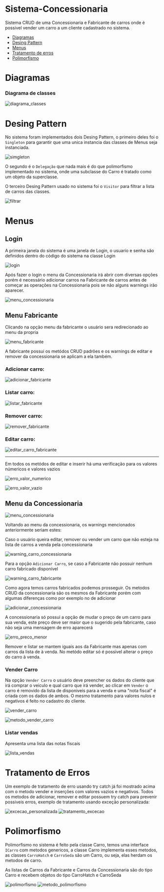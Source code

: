# Sistema-Concessionaria

Sistema CRUD de uma Concessionaria e Fabricante de carros onde é possivel vender um carro a um cliente cadastrado no sistema.

* [Diagramas](#Diagramas)
* [Desing Pattern](#Desing-Pattern)
* [Menus](#menus)
* [Tratamento de erros](#Tratamento-de-erros)
* [Polimorfismo](#Polimorfismo)

# Diagramas

### Diagrama de classes

![diagrama_classes](/Diagramas/diagrama_classes.png)



# Desing Pattern

No sistema foram implementados dois Desing Pattern, o primeiro deles foi o ```Singleton``` para garantir que uma unica instancia das classes de Menus seja instanciada.

![simgleton](./Images/singleton.png)

O segundo é o ```Delegação``` que nada mais é do que polimorfismo implementado no sistema, onde uma subclasse do Carro é tratado como um objeto da superclasse.

O terceiro Desing Pattern usado no sistema foi o ```Visitor``` para filtrar a lista de carros das classes.

![filtrar](./Images/classe_filtrar.png)

# Menus

## Login
A primeira janela do sistema é uma janela de Login, o usuario e senha são definidos dentro do código do sistema na classe Login

![login](Images/login.png)

Após fazer o login o menu da Concessionaria irá abrir com diversas opções porém é necessário adicionar carros na Fabricante de carros antes de começar as operações na Concessionaria pois se não alguns warnings irão aparecer.

![menu_concessionaria](Images/menu_concessionaria.png)

## Menu Fabricante

Clicando na opção menu da fabricante o usuário sera redirecionado ao menu da propria

![menu_fabricante](Images/menu_fabricante.png)

A fabricante possui os metódos CRUD padrões e os warnings de editar e remover da concessionaria se aplicam a ela também.

### Adicionar carro:

![adicionar_fabricante](Images/adicionar_fabricante.png)

### Listar carro:

![listar_fabricante](Images/listar_fabricante.png)

### Remover carro:

![remover_fabricante](Images/remover_carro.png)

### Editar carro:

![editar_carro_fabricante](Images/editar_carro_fabricante.png)

___
Em todos os metódos de editar e inserir há uma verificação para os valores númericos e valores vazios

![erro_valor_numerico](Images/erro_valor_numerico.png)

![erro_valor_vazio](Images/erro_valor_vazio.png)

## Menu da Concessionaria

![menu_concessionaria](Images/menu_concessionaria.png)

Voltando ao menu da concessionaria, os warnings mencionados anteriormente seriam estes:

Caso o usuário queira editar, remover ou vender um carro que não esteja na lista de carros a venda pela concessionaria

![warning_carro_concessionaria](Images/warning_carro_concessionaria.png)

Para a opção ```Adicionar Carro```, se caso a Fabricante não possuir nenhum carro fabricado disponível

![warning_carro_fabricante](Images/warning_carro_fabricante.png)

Como agora temos carros fabricados podemos prosseguir. Os metodos CRUD da concessionaria são os mesmos da Fabricante porém com algumas diferenças como por exemplo no de adicionar

![adicionar_concessionaria](Images/adicionar_concessionaria.png)

A concessionaria só possui a opção de mudar o preço de um carro para sua venda, este preço deve ser maior que o sugerido pela fabricante, caso não seja uma mensagem de erro aparecerá

![erro_preco_menor](Images/erro_preco_menor.png)

Remover e listar se mantem iguais aos da Fabricante mas apenas com carros da lista de à venda. No metódo editar só é possivel alterar o preço do carro à venda.

### Vender Carro

Na opção ```Vender Carro``` o usuário deve preencher os dados do cliente que irá comprar o veiculo e qual carro que irá vender, ao clicar em ```Vender``` o carro é removido da lista de disponiveis para a venda e uma "nota fiscal" é criada com os dados de ambos. O mesmo tratamento para valores nulos e negativos é feito no cadastro do cliente.

![vender_carro](Images/vender_carro.png)


![metodo_vender_carro](Images/metodo_vender_carro.png)


### Listar vendas

Apresenta uma lista das notas fiscais

![lista_vendas](Images/lista_vendas.png)

# Tratamento de Erros

Um exemplo de tratamento de erro usando try catch já foi mostrado acima com o metodo vender e inserções com valores vazios e negativos. Todos os metodos de adicionar, remover e editar possuem try catch para prevenir possiveis erros, exemplo de tratamento usando exceção personalizada:

![excecao_personalizada](Images/excecao_personalizada.png)
![tratamento_excecao](Images/tratamento_excecao.png)

# Polimorfismo

Polimorfismo no sistema é feito pela classe Carro, temos uma interface ```ICarro``` com metodos genericos, a classe Carro implementa esses metodos, as classes ```CarroHatch``` e ```CarroSeda``` são um Carro, ou seja, elas herdam os metodos de carro.

As listas de Carros da Fabricante e Carros da Concessionaria são do tipo Carro e recebem objetos do tipo CarroHatch e CarroSeda

![polimorfismo](Images/carro_polimorfismo.png)
![metodo_polimorfismo](Images/add_polimorfismo.png)